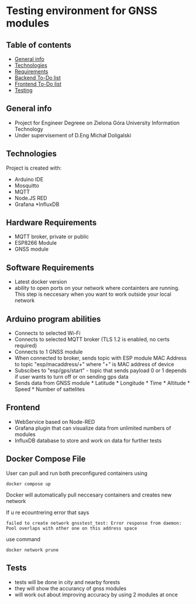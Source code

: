 # Testing environment for GNSS modules

## Table of contents
* [General info](#general-info)
* [Technologies](#technologies)
* [Requirements](#setup)
* [Backend To-Do list](#backend)
* [Frontend To-Do list](#frontend)
* [Testing](#tests)
## General info
* Project for Engineer Degreee on Zielona Góra University Information Technology
* Under supervisement of D.Eng Michał Doligalski 
	
## Technologies
Project is created with:
* Arduino IDE
* Mosquitto
* MQTT
* Node.JS RED
* Grafana
*InfluxDB
	
## Hardware Requirements
* MQTT broker, private or public
* ESP8266 Module
* GNSS module
## Software Requirements
* Latest docker version
* ability to open ports on your network where containters are running. This step is neccesary when you want to work outside your local network

## Arduino program abilities
* Connects to selected Wi-Fi
* Connects to selected MQTT broker (TLS 1.2 is enabled, no certs required)
* Connects to 1 GNSS module 
* When connected to broker, sends topic with ESP module MAC Address to topic "esp/macaddress/+" where "+" is MAC address of device
* Subscibes to "esp/gps/start" - topic that sends payload 0 or 1 depends if user wants to turn off or on sending gps data
* Sends data from GNSS module 
          * Latitude 
          * Longitude
          * Time 
	  * Altitude
          * Speed
          * Number of sattelites         
## Frontend 
* WebService based on Node-RED 
* Grafana plugin that can visualize data from unlimited numbers of modules
* InfluxDB database to store and work on data for further tests

## Docker Compose File

User can pull and run both preconfigured containers using 
```
docker compose up
```
Docker will automatically pull neccesary containers and creates new network 

If u re ecountrering error that says 

```
failed to create network gnsstest_test: Error response from daemon: Pool overlaps with other one on this address space
```

use command 

```
docker network prune

```
## Tests 
* tests will be done in city and nearby forests
* they will show the accurancy of gnss modules 
* will work out about improving accuracy by using 2 modules at once 
